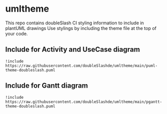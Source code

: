 # umltheme
This repo contains doubleSlash CI styling information to include in plantUML drawings
Use stylings by including the theme file at the top of your code.

## Include for Activity and UseCase diagram
```
!include https://raw.githubusercontent.com/doubleSlashde/umltheme/main/puml-theme-doubleslash.puml
```

## Include for Gantt diagram
```
!include https://raw.githubusercontent.com/doubleSlashde/umltheme/main/pgantt-theme-doubleslash.puml
```
